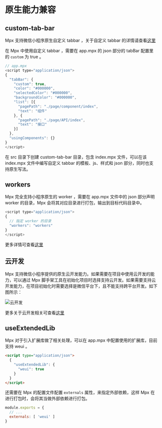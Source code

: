 # 原生能力兼容

## custom-tab-bar

Mpx 支持微信小程序原生自定义 tabbar ，关于自定义 tabbar 的详情请查看[这里](https://developers.weixin.qq.com/miniprogram/dev/framework/ability/custom-tabbar.html)

在 Mpx 中使用自定义 tabbar ，需要在 app.mpx 的 json 部分的 tabBar 配置里的 `custom` 为 true 。

```js
// app.mpx
<script type="application/json">
{
  "tabBar": {
    "custom": true,
    "color": "#000000",
    "selectedColor": "#000000",
    "backgroundColor": "#000000",
    "list": [{
      "pagePath": "./page/component/index",
      "text": "组件"
    }, {
      "pagePath": "./page/API/index",
      "text": "接口"
    }]
  },
  "usingComponents": {}
}
</script>
```
在 src 目录下创建 custom-tab-bar 目录，包含 index.mpx 文件，可以在该 index.mpx 文件中编写自定义 tabbar 的模板、js、样式和 json 部分，同时也支持原生写法。


## workers

Mpx 完全支持小程序原生的 worker ，需要在 app.mpx 文件中的 json 部分声明 worker 的目录，Mpx 会将其对应目录进行打包，输出到目标代码目录中。

```js
<script type="application/json">
{
  // 指定 worker 的目录
  "workers": "workers"
}
</script>
```

更多详情可查看[这里](https://developers.weixin.qq.com/miniprogram/dev/framework/workers.html)

## 云开发

Mpx 支持微信小程序提供的原生云开发能力。如果需要在项目中使用云开发的能力，可以通过 Mpx 脚手架工具在初始化项目时选择支持云开发。如果需要支持云开发能力，在项目初始化时需要选择是微信平台下，且不能支持跨平台开发。如下图所示：

![云开发](https://gift-static.hongyibo.com.cn/static/kfpub/3547/cloud_v2.png)

更多关于云开发相关可查看[这里](https://developers.weixin.qq.com/miniprogram/dev/wxcloud/basis/getting-started.html)

## useExtendedLib

Mpx 对于引入扩展库做了相关处理，可以在 app.mpx 中配置使用的扩展库，目前支持 weui 。

```html
<script type="application/json">
  {
    "useExtendedLib": {
      "weui": true
    }
  }
</script>
```
还需要在 Mpx 的配置文件配置 `externals` 属性，来指定外部依赖，这样 Mpx 在进行打包时，会将其当做外部依赖进行打包。

```js
module.exports = {
  // ...
  externals: [ 'weui' ]
}
```
